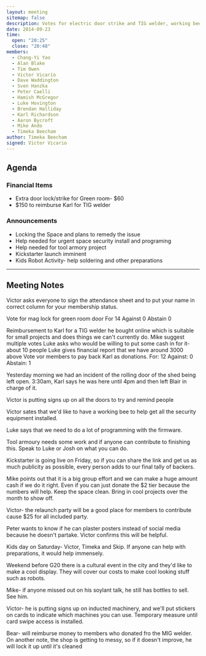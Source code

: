 ```yaml
---
layout: meeting
sitemap: false
description: Votes for electric door strike and TIG welder, working bee proposed, Kickstarter discussion
date: 2014-09-23
time:
  open: "20:25"
  close: "20:48"
members:
  - Chang-Yi Yao
  - Alan Blake
  - Tim Owen
  - Victor Vicario
  - Dave Waddington 
  - Sven Hanzka
  - Peter Caelli
  - Hamish McGregor
  - Luke Hovington
  - Brendan Halliday
  - Karl Richardson
  - Aaron Bycroft
  - Mike Ando
  - Timeka Beecham
author: Timeka Beecham
signed: Victor Vicario
---
```


## Agenda

### Financial Items
* Extra door lock/strike for Green room- $60
* $150 to reimburse Karl for TIG welder

### Announcements
* Locking the Space and plans to remedy the issue
* Help needed for urgent space security install and programing
* Help needed for tool armory project
* Kickstarter launch imminent 
* Kids Robot Activity- help soldering and other preparations

---

## Meeting Notes

Victor asks everyone to sign the attendance sheet and to put your name in correct column for your membership status.

Vote for mag lock for green room door
For 14
Against 0
Abstain 0

Reimbursement to Karl for a TIG welder he bought online which is suitable for small projects and does things we can't currently do. 
Mike suggest multiple votes
Luke asks who would be willing to put some cash in for it- about 10 people 
Luke gives financial report that we have around 3000 above
Vote vor members to pay back Karl as donations. 
For: 12
Against: 0
Abstain: 1

Yesterday morning we had an incident of the rolling door of the shed being left open. 3:30am, Karl says he was here until 4pm and then left Blair in charge of it. 

Victor is putting signs up on all the doors to try and remind people 

Victor sates that we'd like to have a working bee to help get all the security equipment installed.

Luke says that we need to do a lot of programming with the firmware.

Tool armoury needs some work and if anyone can contribute to finishing this. Speak to Luke or Josh on what you can do.

Kickstarter is going live on Friday, so if you can share the link and get us as much publicity as possible, every person adds to our final tally of backers.

Mike points out that it is a big group effort and we can make a huge amount cash if we do it right. Even if you can just donate the $2 tier because the numbers will help. Keep the space clean. Bring in cool projects over the month to show off. 

Victor- the relaunch party will be a good place for members to contribute cause $25 for all included party.

Peter wants to know if he can plaster posters instead of social media because he doesn't partake. Victor confirms this will be helpful.

Kids day on Saturday- Victor, Timeka and Skip. If anyone can help with preparations, it would help immensely.  

Weekend before G20 there is a cultural event in the city and they'd like to make a cool display. They will cover our costs to make cool looking stuff such as robots.

Mike- if anyone missed out on his soylant talk, he still has bottles to sell. See him.

Victor- he is putting signs up on inducted machinery, and we'll put stickers on cards to indicate which machines you can use. Temporary measure until card swipe access is installed. 

Bear- will reimburse money to members who donated fro the MIG welder. On another note, the shop is getting to messy, so if it doesn't improve, he will lock it up until it's cleaned
